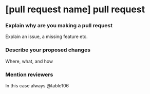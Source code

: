 # [pull request name] pull request
### Explain why are you making a pull request
Explain an issue, a missing feature etc.
### Describe your proposed changes
Where, what, and how
### Mention reviewers
In this case always @table106

